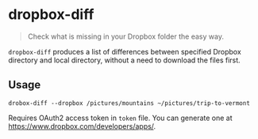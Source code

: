# dropbox-diff
> Check what is missing in your Dropbox folder the easy way.

`dropbox-diff` produces a list of differences between specified Dropbox directory
and local directory, without a need to download the files first.

## Usage
```
drobox-diff --dropbox /pictures/mountains ~/pictures/trip-to-vermont
```

Requires OAuth2 access token in `token` file. You can generate one at https://www.dropbox.com/developers/apps/.

